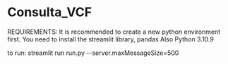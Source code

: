# Consulta_VCF

REQUIREMENTS:
It is recommended to create a new python environment first.
You need to install the streamlit library, pandas
Also Python 3.10.9

to run:
streamlit run run.py --server.maxMessageSize=500
